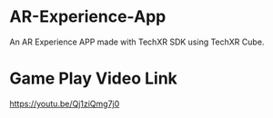 # AR-Experience-App
An AR Experience APP made with TechXR SDK using TechXR Cube.

# Game Play Video Link
https://youtu.be/Qj1ziQmg7j0
